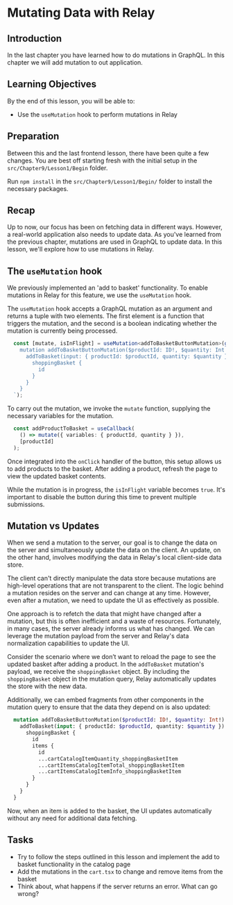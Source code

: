# Mutating Data with Relay

## Introduction
In the last chapter you have learned how to do mutations in GraphQL. In this chapter we will add mutation to out application.

## Learning Objectives
By the end of this lesson, you will be able to:
- Use the `useMutation` hook to perform mutations in Relay

## Preparation
Between this and the last frontend lesson, there have been quite a few changes. You are best off starting fresh with the initial setup in the `src/Chapter9/Lesson1/Begin` folder.

Run `npm install` in the `src/Chapter9/Lesson1/Begin/` folder to install the necessary packages.

## Recap

Up to now, our focus has been on fetching data in different ways. However, a real-world application also needs to update data. As you've learned from the previous chapter, mutations are used in GraphQL to update data. In this lesson, we'll explore how to use mutations in Relay.

## The `useMutation` hook 
We previously implemented an 'add to basket' functionality. To enable mutations in Relay for this feature, we use the `useMutation` hook.

The `useMutation` hook accepts a GraphQL mutation as an argument and returns a tuple with two elements. The first element is a function that triggers the mutation, and the second is a boolean indicating whether the mutation is currently being processed.

```ts
  const [mutate, isInFlight] = useMutation<addToBasketButtonMutation>(graphql`
    mutation addToBasketButtonMutation($productId: ID!, $quantity: Int!) {
      addToBasket(input: { productId: $productId, quantity: $quantity }) {
        shoppingBasket {
          id
        }
      }
    }
  `);
```

To carry out the mutation, we invoke the `mutate` function, supplying the necessary variables for the mutation.

```ts
  const addProductToBasket = useCallback(
    () => mutate({ variables: { productId, quantity } }),
    [productId]
  );
```

Once integrated into the `onClick` handler of the button, this setup allows us to add products to the basket. 
After adding a product, refresh the page to view the updated basket contents.

While the mutation is in progress, the `isInFlight` variable becomes `true`. 
It's important to disable the button during this time to prevent multiple submissions.

## Mutation vs Updates
When we send a mutation to the server, our goal is to change the data on the server and simultaneously update the data on the client. An update, on the other hand, involves modifying the data in Relay's local client-side data store.

The client can't directly manipulate the data store because mutations are high-level operations that are not transparent to the client. The logic behind a mutation resides on the server and can change at any time. However, even after a mutation, we need to update the UI as effectively as possible.

One approach is to refetch the data that might have changed after a mutation, but this is often inefficient and a waste of resources. Fortunately, in many cases, the server already informs us what has changed. We can leverage the mutation payload from the server and Relay's data normalization capabilities to update the UI.

Consider the scenario where we don’t want to reload the page to see the updated basket after adding a product. In the `addToBasket` mutation's payload, we receive the `shoppingBasket` object. By including the `shoppingBasket` object in the mutation query, Relay automatically updates the store with the new data.

Additionally, we can embed fragments from other components in the mutation query to ensure that the data they depend on is also updated:

```graphql
  mutation addToBasketButtonMutation($productId: ID!, $quantity: Int!) {
    addToBasket(input: { productId: $productId, quantity: $quantity }) {
      shoppingBasket {
        id
        items {
          id
          ...cartCatalogItemQuantity_shoppingBasketItem
          ...cartItemsCatalogItemTotal_shoppingBasketItem
          ...cartItemsCatalogItemInfo_shoppingBasketItem
        }
      }
    }
  }
```

Now, when an item is added to the basket, the UI updates automatically without any need for additional data fetching.

## Tasks
- Try to follow the steps outlined in this lesson and implement the add to basket functionality in the catalog page
- Add the mutations in the `cart.tsx` to change and remove items from the basket
- Think about, what happens if the server returns an error. What can go wrong?